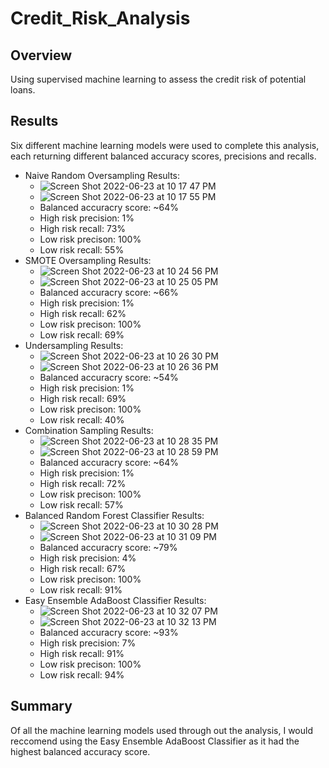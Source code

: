 # Credit_Risk_Analysis

## Overview
Using supervised machine learning to assess the credit risk of potential loans. 

## Results
Six different machine learning models were used to complete this analysis, each returning different balanced accuracy scores, precisions and recalls.
* Naive Random Oversampling Results:
  * ![Screen Shot 2022-06-23 at 10 17 47 PM](https://user-images.githubusercontent.com/96406929/175467383-1d84cb0d-5be7-497d-a9b7-e64826c4e64b.png)
  * ![Screen Shot 2022-06-23 at 10 17 55 PM](https://user-images.githubusercontent.com/96406929/175467423-f5e8ccc8-4ddb-4ba8-831b-7adeae1b2b4e.png)
  * Balanced accuracry score: ~64%
  * High risk precision: 1%
  * High risk recall: 73%
  * Low risk precison: 100%
  * Low risk recall: 55%
* SMOTE Oversampling Results:
  * ![Screen Shot 2022-06-23 at 10 24 56 PM](https://user-images.githubusercontent.com/96406929/175468142-17310e8e-fc69-4086-9ade-c7d616cc4386.png)
  * ![Screen Shot 2022-06-23 at 10 25 05 PM](https://user-images.githubusercontent.com/96406929/175468165-b6f151b3-7e7b-4629-b1e3-364964815cdc.png)
  * Balanced accuracry score: ~66%
  * High risk precision: 1%
  * High risk recall: 62%
  * Low risk precison: 100%
  * Low risk recall: 69%
* Undersampling Results:
  * ![Screen Shot 2022-06-23 at 10 26 30 PM](https://user-images.githubusercontent.com/96406929/175468315-22726c87-85f4-446f-abd5-aa2aa874b6fa.png)
  * ![Screen Shot 2022-06-23 at 10 26 36 PM](https://user-images.githubusercontent.com/96406929/175468338-295942fd-78c8-4ff3-84f7-d1bcda6a40d9.png)
  * Balanced accuracry score: ~54%
  * High risk precision: 1%
  * High risk recall: 69%
  * Low risk precison: 100%
  * Low risk recall: 40%
* Combination Sampling Results:
  * ![Screen Shot 2022-06-23 at 10 28 35 PM](https://user-images.githubusercontent.com/96406929/175468533-6a782dc9-a69e-4ca5-8be3-604ef27479f5.png)
  * ![Screen Shot 2022-06-23 at 10 28 59 PM](https://user-images.githubusercontent.com/96406929/175468588-97d42d5a-b8ce-48db-96b1-a1b5a0a05f3d.png)
  * Balanced accuracry score: ~64%
  * High risk precision: 1%
  * High risk recall: 72%
  * Low risk precison: 100%
  * Low risk recall: 57%
* Balanced Random Forest Classifier Results:
  * ![Screen Shot 2022-06-23 at 10 30 28 PM](https://user-images.githubusercontent.com/96406929/175468760-c9fc1e47-774c-4fce-b4a9-fb9c9c95d70e.png)
  * ![Screen Shot 2022-06-23 at 10 31 09 PM](https://user-images.githubusercontent.com/96406929/175468802-09a59e6e-1192-4e2d-8d81-8976ce60d22c.png)
  * Balanced accuracry score: ~79%
  * High risk precision: 4%
  * High risk recall: 67%
  * Low risk precison: 100%
  * Low risk recall: 91%
* Easy Ensemble AdaBoost Classifier Results:
  * ![Screen Shot 2022-06-23 at 10 32 07 PM](https://user-images.githubusercontent.com/96406929/175468912-c8e843fe-dca2-4b35-9efb-7f561ad30453.png)
  * ![Screen Shot 2022-06-23 at 10 32 13 PM](https://user-images.githubusercontent.com/96406929/175468926-f6fdc47d-6ad9-4553-92ca-3d6cedc046f7.png)
  * Balanced accuracry score: ~93%
  * High risk precision: 7%
  * High risk recall: 91%
  * Low risk precison: 100%
  * Low risk recall: 94%
  
## Summary
Of all the machine learning models used through out the analysis, I would reccomend using the Easy Ensemble AdaBoost Classifier as it had the highest balanced accuracy score. 

